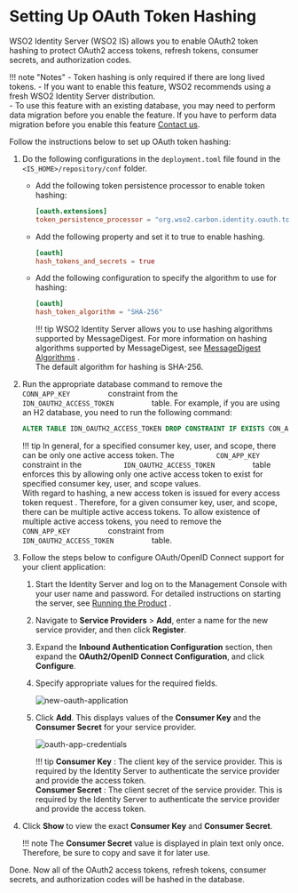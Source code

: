 # Setting Up OAuth Token Hashing

WSO2 Identity Server (WSO2 IS) allows you to enable OAuth2 token hashing
to protect OAuth2 access tokens, refresh tokens, consumer secrets, and
authorization codes.

!!! note "Notes"
    -   Token hashing is only required if there are long lived tokens.
    -   If you want to enable this feature, WSO2 recommends using a fresh
        WSO2 Identity Server distribution.  
    -   To use this feature with an existing database, you may need to
        perform data migration before you enable the feature. If you have to
        perform data migration before you enable this feature [Contact
        us](https://wso2.com/contact/).
    

Follow the instructions below to set up OAuth token hashing:

1.  Do the following configurations in the `deployment.toml` file found in the `<IS_HOME>/repository/conf` folder.
    -   Add the following token persistence processor to  enable token hashing:
        ``` toml
        [oauth.extensions]
        token_persistence_processor = "org.wso2.carbon.identity.oauth.tokenprocessor.HashingPersistenceProcessor"
        ```

    -   Add the following property and set it to true to enable hashing. 
        ``` toml
        [oauth]
        hash_tokens_and_secrets = true
        ```

    -   Add the following configuration to specify the algorithm to use
        for hashing:

        ``` toml
        [oauth]
        hash_token_algorithm = "SHA-256"
        ```

        !!! tip
                WSO2 Identity Server allows you to use hashing algorithms
                supported by MessageDigest. For more information on hashing
                algorithms supported by MessageDigest, see [MessageDigest
                Algorithms](https://docs.oracle.com/javase/7/docs/technotes/guides/security/StandardNames.html#MessageDigest)
                .  
                The default algorithm for hashing is SHA-256.
        

2.  Run the appropriate database command to remove the
    `           CONN_APP_KEY          ` constraint from the
    `           IDN_OAUTH2_ACCESS_TOKEN          ` table. For example,
    if you are using an H2 database, you need to run the following
    command:

    ``` sql
    ALTER TABLE IDN_OAUTH2_ACCESS_TOKEN DROP CONSTRAINT IF EXISTS CON_APP_KEY
    ```

    !!! tip
        In general, for a specified consumer key, user, and scope, there can
        be only one active access token. The
        `           CON_APP_KEY          ` constraint in the
        `           IDN_OAUTH2_ACCESS_TOKEN          ` table enforces this
        by allowing only one active access token to exist for specified
        consumer key, user, and scope values.  
        With regard to hashing, a new access token is issued for every
        access token request . Therefore, for a given consumer key, user,
        and scope, there can be multiple active access tokens. To allow
        existence of multiple active access tokens, you need to remove the
        `           CONN_APP_KEY          ` constraint from
        `           IDN_OAUTH2_ACCESS_TOKEN          ` table.
    

3.  Follow the steps below to configure OAuth/OpenID Connect support for
    your client application:

    1.  Start the Identity Server and log on to the Management Console with
        your user name and password. For detailed instructions on starting the server, 
        see [Running the Product](../../setup/running-the-product)
        .
    2.  Navigate to **Service Providers** \> **Add**, enter a name for
        the new service provider, and then click **Register**.

    3.  Expand the **Inbound Authentication Configuration** section,
        then expand the **OAuth2/OpenID Connect Configuration**, and
        click **Configure**.

    4.  Specify appropriate values for the required fields.

        ![new-oauth-application]( ../../assets/img/using-wso2-identity-server/new-oauth-application.png)

    5.  Click **Add**. This displays values of the **Consumer Key** and
        the **Consumer Secret** for your service provider.

        ![oauth-app-credentials]( ../../assets/img/using-wso2-identity-server/oauth-app-credentials.png) 

        !!! tip
            **Consumer Key** : The client key of the service provider. This
            is required by the Identity Server to authenticate the service
            provider and provide the access token.  
            **Consumer Secret** : The client secret of the service provider.
            This is required by the Identity Server to authenticate the
            service provider and provide the access token.

        

4.  Click **Show** to view the exact **Consumer Key** and **Consumer
    Secret**.

    !!! note
        The **Consumer Secret** value is displayed in plain text only once.
        Therefore, be sure to copy and save it for later use.
    
Done. Now all of the OAuth2 access tokens, refresh tokens, consumer secrets, and authorization codes
will be hashed in the database.
